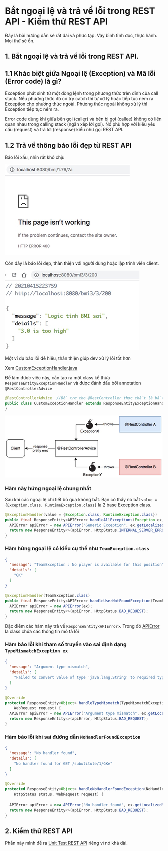 # Bắt ngoại lệ và trả về lỗi trong REST API - Kiểm thử REST API

Đây là bài hướng dẫn sẽ rất dài và phức tạp. Vậy bình tĩnh đọc, thực hành. Mọi thứ sẽ ổn.


## 1. Bắt ngoại lệ và trả về lỗi trong REST API.

## 1.1 Khác biệt giữa Ngoại lệ (Exception) và Mã lỗi (Error code) là gì?

 Exception phát sinh từ một dòng lệnh trong phương thức trên đỉnh của call stack. Nếu phương thức đó có try catch thì tự xử lý hoặc tiếp tục ném ra Exception cho phương thức ngoài. Phương thúc ngoài không xử lý thì Exception tiếp tục ném ra.

 Error code dùng khi giữa bên gọi (caller) và bên bị gọi (callee) không có liên quan nhau trong calling stack (ngăn xếp lời gọi). Nó phù hợp với kiểu yêu cầu (request) và trả lời (response) kiểu như gọi REST API.


## 1.2 Trả về thông báo lỗi đẹp từ REST API
Báo lỗi xấu, nhìn rất khó chịu

![](images/bad_error.jpg)

Còn đây là báo lỗi đẹp, thân thiện với người dùng hoặc lập trình viên client.

![](images/nice_error.jpg)

Một ví dụ báo lỗi dễ hiểu, thân thiện giúp dev xử lý lỗi tốt hơn


Xem [CustomExceptionHandler.java](src/main/java/com/onemount/barcelonateam/controller/CustomExceptionHandler.java)

Để làm được việc này, cần tạo ra một class kế thừa ```ResponseEntityExceptionHandler``` và được đánh dấu bởi annotation ```@RestControllerAdvice```
```java
@RestControllerAdvice  //Bổ trợ cho @RestController thực chất là bắt các Exception
public class CustomExceptionHandler extends ResponseEntityExceptionHandler {
}
```

![](images/rest_controller_advice.jpg)

### Hàm này hứng ngoại lệ chung nhất
 Sau khi các ngoại lệ chi tiết bỏ qua không bắt. Bạn có thấy nó bắt ```value = {Exception.class, RuntimeException.class}``` là 2 base Exception class.

```java
@ExceptionHandler(value = {Exception.class, RuntimeException.class})
public final ResponseEntity<APIError> handleAllExceptions(Exception ex, WebRequest request) {
  APIError apiError = new APIError("Generic Exception", ex.getLocalizedMessage(), ex.getCause().getMessage());
  return new ResponseEntity<>(apiError, HttpStatus.INTERNAL_SERVER_ERROR);
}
```

### Hàm hứng ngoại lệ có kiểu cụ thể như ```TeamException.class```
```json
{
  "message": "TeamException : No player is available for this position",
  "details": [
    "GK"
  ]
}
```

```java
@ExceptionHandler(TeamException.class)
public final ResponseEntity<APIError> handleUserNotFoundException(TeamException ex, WebRequest request) {
  APIError apiError = new APIError(ex);
  return new ResponseEntity<>(apiError, HttpStatus.BAD_REQUEST);
}
```


Đặc điểm các hàm này trả về ```ResponseEntity<APIError>```. Trong đó [APIError](src/main/java/com/onemount/barcelonateam/exceptions/APIError.java) là class chứa các thông tin mô tả lỗi

### Hàm báo lỗi khi tham số truyền vào sai định dạng ```TypeMismatchException ex```

```json
{
  "message": "Argument type mismatch",
  "details": [
    "Failed to convert value of type 'java.lang.String' to required type 'com.onemount.barcelonateam.model.Position'"
  ]
}
```

```java
@Override
protected ResponseEntity<Object> handleTypeMismatch(TypeMismatchException ex, HttpHeaders headers, HttpStatus status,
    WebRequest request) {
  APIError apiError = new APIError("Argument type mismatch", ex.getLocalizedMessage());
  return new ResponseEntity<>(apiError, HttpStatus.BAD_REQUEST);
}
```



### Hàm báo lỗi khi sai đường dẫn ```NoHandlerFoundException```

```json
{
  "message": "No handler found",
  "details": [
    "No handler found for GET /subwtitute/1/GKe"
  ]
}
```
```java
@Override
protected ResponseEntity<Object> handleNoHandlerFoundException(NoHandlerFoundException ex, HttpHeaders headers,
    HttpStatus status, WebRequest request) {

  APIError apiError = new APIError("No handler found", ex.getLocalizedMessage());
  return new ResponseEntity<>(apiError, HttpStatus.BAD_REQUEST);
}
```

## 2. Kiểm thử REST API
Phần này mình để ra [Unit Test REST API](UnitTestRest.md) riêng vì nó khá dài.